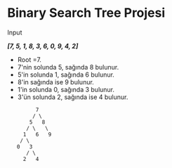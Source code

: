 # Binary Search Tree Projesi

Input 

***[7, 5, 1, 8, 3, 6, 0, 9, 4, 2]***

- Root =7. 
- 7'nin solunda 5, sağında 8 bulunur.
- 5'in solunda 1, sağında 6 bulunur.
- 8'in sağında ise 9 bulunur. 
- 1'in solunda 0, sağında 3 bulunur. 
- 3'ün solunda 2, sağında ise 4 bulunur.

````
         7
        / \
       5   8
      / \   \
     1   6   9
    / \
   0   3
      / \
     2   4

